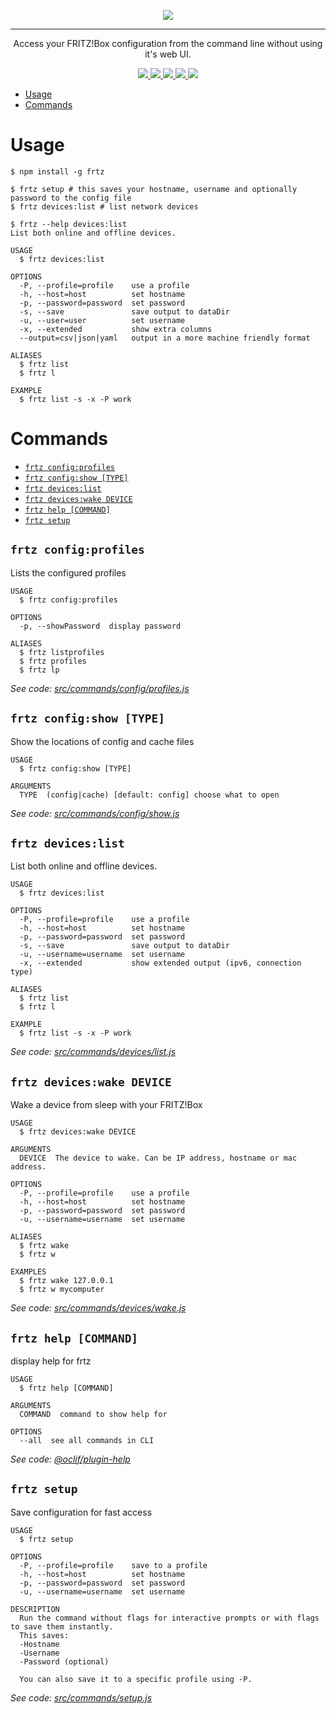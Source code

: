 <p align="center">
  <a href="https://github.com/vaaski/frtz" target="_blank">
    <img src="https://colo.vaaski.com/static/frtz.svg">
  </a>
</p>
<hr>

<p align="center">
  Access your FRITZ!Box configuration from the command line without using it's web UI.
</p>

<p align="center">
  <a href="https://npmjs.org/package/frtz" alt="version">
    <img src="https://img.shields.io/npm/v/frtz.svg?style=for-the-badge">
  </a>
  <a href="https://github.com/vaaski/frtz-core" alt="uses frtz-core">
    <img src="https://img.shields.io/badge/USES-FRTZ--CORE-3E2E50?style=for-the-badge">
  </a>
  <a href="https://npmjs.org/package/frtz" alt="downloads">
    <img src="https://img.shields.io/npm/dw/frtz.svg?style=for-the-badge">
  </a>
  <a href="https://github.com/vaaski/frtz/blob/master/package.json" alt="license">
    <img src="https://img.shields.io/npm/l/frtz.svg?style=for-the-badge">
  </a>
  <a href="https://oclif.io" alt="made with oclif">
    <img src="https://img.shields.io/badge/cli-oclif-brightgreen.svg?style=for-the-badge">
  </a>
</p>

- [Usage](#usage)
- [Commands](#commands)

# Usage

```sh-session
$ npm install -g frtz

$ frtz setup # this saves your hostname, username and optionally password to the config file
$ frtz devices:list # list network devices

$ frtz --help devices:list
List both online and offline devices.

USAGE
  $ frtz devices:list

OPTIONS
  -P, --profile=profile    use a profile
  -h, --host=host          set hostname
  -p, --password=password  set password
  -s, --save               save output to dataDir
  -u, --user=user          set username
  -x, --extended           show extra columns
  --output=csv|json|yaml   output in a more machine friendly format

ALIASES
  $ frtz list
  $ frtz l

EXAMPLE
  $ frtz list -s -x -P work
```

# Commands

<!-- commands -->
* [`frtz config:profiles`](#frtz-configprofiles)
* [`frtz config:show [TYPE]`](#frtz-configshow-type)
* [`frtz devices:list`](#frtz-deviceslist)
* [`frtz devices:wake DEVICE`](#frtz-deviceswake-device)
* [`frtz help [COMMAND]`](#frtz-help-command)
* [`frtz setup`](#frtz-setup)

## `frtz config:profiles`

Lists the configured profiles

```
USAGE
  $ frtz config:profiles

OPTIONS
  -p, --showPassword  display password

ALIASES
  $ frtz listprofiles
  $ frtz profiles
  $ frtz lp
```

_See code: [src/commands/config/profiles.js](https://github.com/vaaski/frtz/blob/v0.3.0/src/commands/config/profiles.js)_

## `frtz config:show [TYPE]`

Show the locations of config and cache files

```
USAGE
  $ frtz config:show [TYPE]

ARGUMENTS
  TYPE  (config|cache) [default: config] choose what to open
```

_See code: [src/commands/config/show.js](https://github.com/vaaski/frtz/blob/v0.3.0/src/commands/config/show.js)_

## `frtz devices:list`

List both online and offline devices.

```
USAGE
  $ frtz devices:list

OPTIONS
  -P, --profile=profile    use a profile
  -h, --host=host          set hostname
  -p, --password=password  set password
  -s, --save               save output to dataDir
  -u, --username=username  set username
  -x, --extended           show extended output (ipv6, connection type)

ALIASES
  $ frtz list
  $ frtz l

EXAMPLE
  $ frtz list -s -x -P work
```

_See code: [src/commands/devices/list.js](https://github.com/vaaski/frtz/blob/v0.3.0/src/commands/devices/list.js)_

## `frtz devices:wake DEVICE`

Wake a device from sleep with your FRITZ!Box

```
USAGE
  $ frtz devices:wake DEVICE

ARGUMENTS
  DEVICE  The device to wake. Can be IP address, hostname or mac address.

OPTIONS
  -P, --profile=profile    use a profile
  -h, --host=host          set hostname
  -p, --password=password  set password
  -u, --username=username  set username

ALIASES
  $ frtz wake
  $ frtz w

EXAMPLES
  $ frtz wake 127.0.0.1
  $ frtz w mycomputer
```

_See code: [src/commands/devices/wake.js](https://github.com/vaaski/frtz/blob/v0.3.0/src/commands/devices/wake.js)_

## `frtz help [COMMAND]`

display help for frtz

```
USAGE
  $ frtz help [COMMAND]

ARGUMENTS
  COMMAND  command to show help for

OPTIONS
  --all  see all commands in CLI
```

_See code: [@oclif/plugin-help](https://github.com/oclif/plugin-help/blob/v3.0.1/src/commands/help.ts)_

## `frtz setup`

Save configuration for fast access

```
USAGE
  $ frtz setup

OPTIONS
  -P, --profile=profile    save to a profile
  -h, --host=host          set hostname
  -p, --password=password  set password
  -u, --username=username  set username

DESCRIPTION
  Run the command without flags for interactive prompts or with flags to save them instantly.
  This saves:
  -Hostname
  -Username
  -Password (optional)

  You can also save it to a specific profile using -P.
```

_See code: [src/commands/setup.js](https://github.com/vaaski/frtz/blob/v0.3.0/src/commands/setup.js)_
<!-- commandsstop -->
<!-- commandsstop -->
